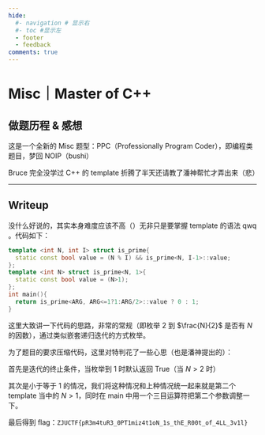 ```yaml
---
hide:
  #- navigation # 显示右
  #- toc #显示左
  - footer
  - feedback
comments: true
---  
```


# Misc｜Master of C++

## 做题历程 & 感想

这是一个全新的 Misc 题型：PPC（Professionally Program Coder），即编程类题目，梦回 NOIP（bushi）

Bruce 完全没学过 C++ 的 template 折腾了半天还请教了潘神帮忙才弄出来（悲）
***
## Writeup

没什么好说的，其实本身难度应该不高（）无非只是要掌握 template 的语法 qwq 。代码如下：

```c++
template <int N, int I> struct is_prime{
  static const bool value = (N % I) && is_prime<N, I-1>::value;
};
template <int N> struct is_prime<N, 1>{
  static const bool value = (N>1);
};
int main(){
  return is_prime<ARG, ARG<=1?1:ARG/2>::value ? 0 : 1;
}
```

这里大致讲一下代码的思路，非常的常规（即枚举 2 到 $\frac{N}{2}$ 是否有 $N$ 的因数），通过类似嵌套递归迭代的方式枚举。

为了题目的要求压缩代码，这里对特判花了一些心思（也是潘神提出的）：

首先是迭代的终止条件，当枚举到 1 时默认返回 True（当 $N>2$ 时）

其次是小于等于 1 的情况，我们将这种情况和上种情况统一起来就是第二个 template 当中的 $N>1$，同时在 main 中用一个三目运算符把第二个参数调整一下。

最后得到 flag：`ZJUCTF{pR3m4tuR3_0PT1miz4t1oN_1s_thE_R00t_of_4LL_3v1l}`